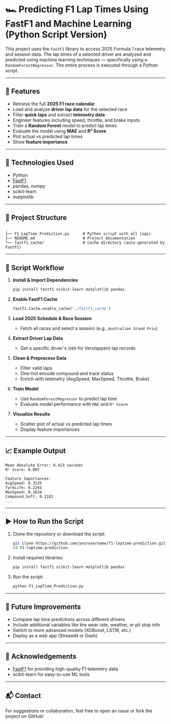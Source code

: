 # 🏎️ Predicting F1 Lap Times Using FastF1 and Machine Learning (Python Script Version)

This project uses the `FastF1` library to access 2025 Formula 1 race telemetry and session data. The lap times of a selected driver are analyzed and predicted using machine learning techniques — specifically using a `RandomForestRegressor`. The entire process is executed through a Python script.

---

## 📌 Features

- Retrieve the full **2025 F1 race calendar**  
- Load and analyze **driver lap data** for the selected race  
- Filter **quick laps** and extract **telemetry data**  
- Engineer features including speed, throttle, and brake inputs  
- Train a **Random Forest** model to predict lap times  
- Evaluate the model using **MAE** and **R² Score**  
- Plot actual vs predicted lap times  
- Show **feature importance**  

---

## 🧰 Technologies Used

- Python  
- [FastF1](https://github.com/theOehrly/Fast-F1)  
- pandas, numpy  
- scikit-learn  
- matplotlib  

---

## 📁 Project Structure

```
.
├── F1_LapTime_Prediction.py      # Python script with all logic
├── README.md                     # Project documentation
└── fastf1_cache/                 # Cache directory (auto-generated by FastF1)
```

---

## 🔄 Script Workflow

1. **Install & Import Dependencies**
   ```bash
   pip install fastf1 scikit-learn matplotlib pandas
   ```

2. **Enable FastF1 Cache**
   ```python
   fastf1.Cache.enable_cache('./fastf1_cache')
   ```

3. **Load 2025 Schedule & Race Session**
   - Fetch all races and select a session (e.g., `Australian Grand Prix`)

4. **Extract Driver Lap Data**
   - Get a specific driver's (`VER` for Verstappen) lap records

5. **Clean & Preprocess Data**
   - Filter valid laps  
   - One-hot encode compound and track status  
   - Enrich with telemetry (AvgSpeed, MaxSpeed, Throttle, Brake)

6. **Train Model**
   - Use `RandomForestRegressor` to predict lap time  
   - Evaluate model performance with `MAE` and `R² Score`

7. **Visualize Results**
   - Scatter plot of actual vs predicted lap times  
   - Display feature importances  

---

## 📈 Example Output

```
Mean Absolute Error: 0.423 seconds  
R² Score: 0.897  

Feature Importances:
AvgSpeed: 0.3125
TyreLife: 0.2243
MaxSpeed: 0.1634
Compound_Soft: 0.1182
...
```

---

## ▶️ How to Run the Script

1. Clone the repository or download the script:
   ```bash
   git clone https://github.com/yourusername/f1-laptime-prediction.git
   cd f1-laptime-prediction
   ```

2. Install required libraries:
   ```bash
   pip install fastf1 scikit-learn matplotlib pandas
   ```

3. Run the script:
   ```bash
   python F1_LapTime_Prediction.py
   ```

---

## 🧠 Future Improvements

- Compare lap time predictions across different drivers  
- Include additional variables like tire wear rate, weather, or pit stop info  
- Switch to more advanced models (XGBoost, LSTM, etc.)  
- Deploy as a web app (Streamlit or Dash)  

---

## 🙏 Acknowledgements

- [FastF1](https://github.com/theOehrly/Fast-F1) for providing high-quality F1 telemetry data  
- scikit-learn for easy-to-use ML tools  

---

## 📬 Contact

For suggestions or collaboration, feel free to open an issue or fork the project on GitHub!
